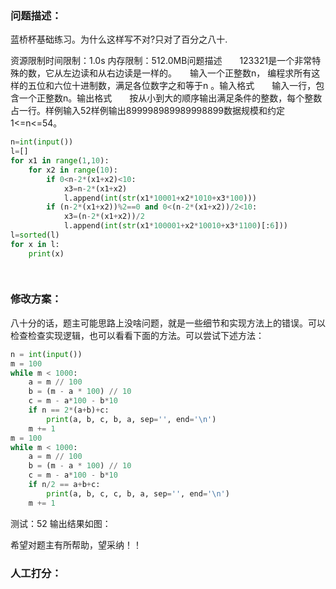 ### 问题描述：
<p>蓝桥杯基础练习。为什么这样写不对?只对了百分之八十.</p>
资源限制时间限制：1.0s   内存限制：512.0MB问题描述　　123321是一个非常特殊的数，它从左边读和从右边读是一样的。　　输入一个正整数n， 编程求所有这样的五位和六位十进制数，满足各位数字之和等于n 。输入格式　　输入一行，包含一个正整数n。输出格式　　按从小到大的顺序输出满足条件的整数，每个整数占一行。样例输入52样例输出899998989989998899数据规模和约定　　1<=n<=54。

```python
n=int(input())
l=[]
for x1 in range(1,10):
    for x2 in range(10):
        if 0<n-2*(x1+x2)<10:
            x3=n-2*(x1+x2)
            l.append(int(str(x1*10001+x2*1010+x3*100)))
        if (n-2*(x1+x2))%2==0 and 0<(n-2*(x1+x2))/2<10:
            x3=(n-2*(x1+x2))/2
            l.append(int(str(x1*100001+x2*10010+x3*1100)[:6]))
l=sorted(l)
for x in l:
    print(x)

 
```

### 修改方案：
八十分的话，题主可能思路上没啥问题，就是一些细节和实现方法上的错误。可以检查检查实现逻辑，也可以看看下面的方法。可以尝试下述方法：

```python
n = int(input())
m = 100
while m < 1000:
    a = m // 100
    b = (m - a * 100) // 10
    c = m - a*100 - b*10
    if n == 2*(a+b)+c:
        print(a, b, c, b, a, sep='', end='\n')
    m += 1
m = 100
while m < 1000:
    a = m // 100
    b = (m - a * 100) // 10
    c = m - a*100 - b*10
    if n/2 == a+b+c:
        print(a, b, c, c, b, a, sep='', end='\n')
    m += 1


```
测试：52 输出结果如图：

希望对题主有所帮助，望采纳！！

### 人工打分：

